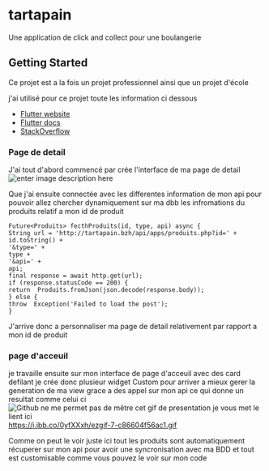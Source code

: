 # tartapain

  

Une application de click and collect pour une boulangerie

  

## Getting Started

  

Ce projet est a la fois un projet professionnel ainsi que un projet d'école 

j'ai utilisé pour ce projet toute les information ci dessous

 - [Flutter website](https://flutter.dev) 
 - [Flutter docs](https://flutter.dev/docs) 
 - [StackOverflow](https://stackoverflow.com/)


### Page de detail
J'ai tout d'abord commencé par crée l'interface de ma page de detail 
 ![enter image description here](https://i.ibb.co/QJWdMtq/Screenshot-20210207-214604.jpg)

Que j'ai ensuite connectée avec les differentes information de mon api pour pouvoir allez chercher dynamiquement sur ma dbb les infromations du produits relatif a mon id de produit 


    Future<Produits> fecthProduits(id, type, api) async {
    String url = 'http://tartapain.bzh/api/apps/produits.php?id=' +
    id.toString() +
    '&type=' +
    type +
    '&api=' +
    api;
    final response = await http.get(url);
    if (response.statusCode == 200) {
    return  Produits.fromJson(json.decode(response.body));
    } else {
    throw  Exception('Failed to load the post');
    }
J'arrive donc a personnaliser ma page de detail relativement par rapport a mon id de produit 

### page d'acceuil  

je travaille ensuite sur mon interface de page d'acceuil avec des card defilant 
je crée donc plusieur widget Custom pour arriver a mieux gerer la generation de ma view grace a des appel sur mon api ce qui donne un resultat comme celui ci
![Github ne me permet pas de mêtre cet gif de presentation je vous met le lient ici](https://i.ibb.co/0yfXXxh/ezgif-7-c86604f56ac1.gif)  
https://i.ibb.co/0yfXXxh/ezgif-7-c86604f56ac1.gif

Comme on peut le voir juste ici tout les produits sont automatiquement récuperer sur mon api pour avoir une syncronisation avec ma BDD et tout est customisable comme vous pouvez le voir sur mon code 